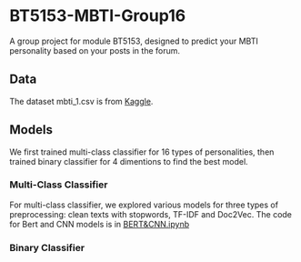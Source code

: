 # BT5153-MBTI-Group16

A group project for module BT5153, designed to predict your MBTI personality based on your posts in the forum.

## Data
The dataset mbti_1.csv is from [Kaggle](https://www.kaggle.com/datasets/datasnaek/mbti-type).

## Models
We first trained multi-class classifier for 16 types of personalities, then trained binary classifier for 4 dimentions to find the best model.
### Multi-Class Classifier
For multi-class classifier, we explored various models for three types of preprocessing: clean texts with stopwords, TF-IDF and Doc2Vec.
The code for Bert and CNN models is in [BERT&CNN.ipynb](./BERT&CNN.ipynb)


### Binary Classifier
